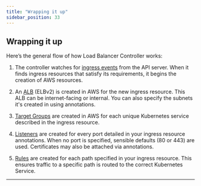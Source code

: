```yaml
---
title: "Wrapping it up"
sidebar_position: 33
---
```


## Wrapping it up

Here’s the general flow of how Load Balancer Controller works:

1. The controller watches for [ingress events](https://kubernetes.io/docs/concepts/services-networking/ingress/#ingress-controllers) from the API server. When it finds ingress resources that satisfy its requirements, it begins the creation of AWS resources.

2. An [ALB](https://docs.aws.amazon.com/elasticloadbalancing/latest/application/introduction.html) (ELBv2) is created in AWS for the new ingress resource. This ALB can be internet-facing or internal. You can also specify the subnets it's created in using annotations.

3. [Target Groups](https://docs.aws.amazon.com/elasticloadbalancing/latest/application/load-balancer-target-groups.html) are created in AWS for each unique Kubernetes service described in the ingress resource.

4. [Listeners](https://docs.aws.amazon.com/elasticloadbalancing/latest/application/load-balancer-listeners.html) are created for every port detailed in your ingress resource annotations. When no port is specified, sensible defaults (80 or 443) are used. Certificates may also be attached via annotations.

5. [Rules](https://docs.aws.amazon.com/elasticloadbalancing/latest/application/listener-update-rules.html) are created for each path specified in your ingress resource. This ensures traffic to a specific path is routed to the correct Kubernetes Service.

---
